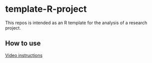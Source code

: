 # template-R-project
This repos is intended as an R template for the analysis of a research project.

## How to use
[Video instructions](https://youtu.be/aEgTBLMvbP0)

